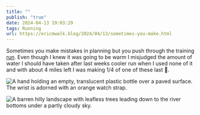 ```yaml
---
title: ""
publish: "true"
date: 2024-04-13 19:03:29
tags: Running
url: https://ericmwalk.blog/2024/04/13/sometimes-you-make.html
---
```


Sometimes you make mistakes in planning but you push through the training [run](https://strava.com/activities/11175246463). Even though I knew it was going to be warm I misjudged the amount of water I should have taken after last weeks cooler run when I used none of it and with about 4 miles left I was making 1/4 of one of these last 🫣.

![A hand holding an empty, translucent plastic bottle over a paved surface. The wrist is adorned with an orange watch strap.](https://ericmwalk.blog/uploads/2024/img-8616.jpeg)

![A barren hilly landscape with leafless trees leading down to the river bottoms under a partly cloudy sky.](https://ericmwalk.blog/uploads/2024/cd0d364e6f.jpeg)